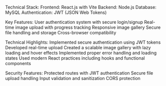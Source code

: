 Technical Stack: Frontend: React.js with Vite Backend: Node.js Database: MySQL Authentication: JWT (JSON Web Tokens)

Key Features: User authentication system with secure login/signup Real-time image upload with progress tracking Responsive image gallery Secure file handling and storage Cross-browser compatibility

Technical Highlights: Implemented secure authentication using JWT tokens Developed real-time upload Created a scalable image gallery with lazy loading and hover effects Implemented proper error handling and loading states Used modern React practices including hooks and functional components

Security Features: Protected routes with JWT authentication Secure file upload handling Input validation and sanitization CORS protection
